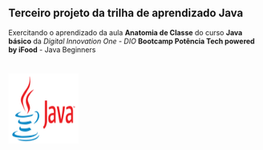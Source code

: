 ## Terceiro projeto da trilha de aprendizado Java
 
 Exercitando o aprendizado da  aula **Anatomia de Classe** do curso **Java básico** da *Digital Innovation One - DIO* **Bootcamp Potência Tech powered by iFood** - 
 Java Beginners
#
#



[![Imagem logo java](./../Imagens/logo_java.png)](https://www.java.com/pt-BR)
